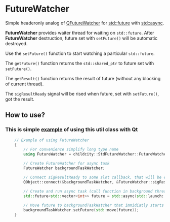 # FutureWatcher
Simple headeronly analog of [QFutureWatcher](https://doc.qt.io/qt-5/qfuturewatcher.html) for [std::future](https://en.cppreference.com/w/cpp/thread/future) with [std::async](https://en.cppreference.com/w/cpp/thread/async).

**FutureWatcher** provides waiter thread for waiting on `std::future`. After **FutureWatcher** destruction, future set with `setFuture()` will be automatic destroyed.

Use the `setFuture()` function to start watching a particular `std::future`. 

The `getFuture()` function returns the `std::shared_ptr` to future set with `setFuture()`.

The `getResult()` function returns the result of future (without any blocking of current thread).

The `sigResultReady` signal will be rised when future, set with `setFuture()`, got the result.


## How to use? 
### This is simple [example](https://github.com/Childcity/StdFutureWatcher/blob/master/example/main.cpp) of using this util class with Qt
```cpp
    // Example of using FutureWatcher
    {
        // For convenience simplify long type name
        using FutureWatcher = childcity::StdFutureWatcher::FutureWatcher<std::vector<int>>;

        // Create FutureWatcher for async task
        FutureWatcher backgroundTaskWatcher;

        // Connect sigResultReady to some slot callback, that will be executed, when future result will be available
        QObject::connect(&backgroundTaskWatcher, &FutureWatcher::sigResultReady, &myObject, &MyClass::handleResult);

        // Create and run async task (call function in background thread)
        std::future<std::vector<int>> future = std::async(std::launch::async, ...  );
        
        // Move future to backgroundTaskWatcher that immidiatly starts to wait on future in background thread
        backgroundTaskWatcher.setFuture(std::move(future));
    }
```
